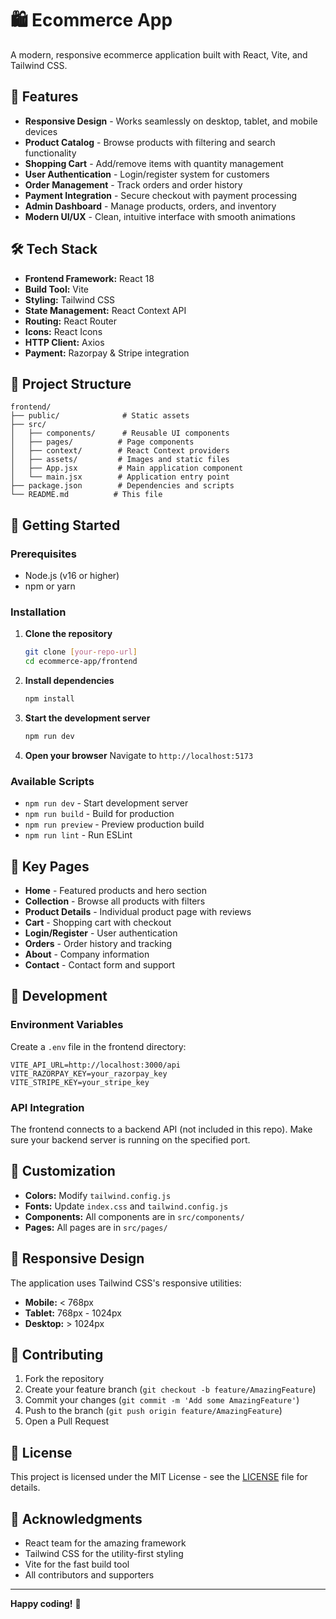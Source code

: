 # 🛍️ Ecommerce App

A modern, responsive ecommerce application built with React, Vite, and Tailwind CSS.

## 🚀 Features

- **Responsive Design** - Works seamlessly on desktop, tablet, and mobile devices
- **Product Catalog** - Browse products with filtering and search functionality
- **Shopping Cart** - Add/remove items with quantity management
- **User Authentication** - Login/register system for customers
- **Order Management** - Track orders and order history
- **Payment Integration** - Secure checkout with payment processing
- **Admin Dashboard** - Manage products, orders, and inventory
- **Modern UI/UX** - Clean, intuitive interface with smooth animations

## 🛠️ Tech Stack

- **Frontend Framework:** React 18
- **Build Tool:** Vite
- **Styling:** Tailwind CSS
- **State Management:** React Context API
- **Routing:** React Router
- **Icons:** React Icons
- **HTTP Client:** Axios
- **Payment:** Razorpay & Stripe integration

## 📁 Project Structure

```
frontend/
├── public/              # Static assets
├── src/
│   ├── components/      # Reusable UI components
│   ├── pages/          # Page components
│   ├── context/        # React Context providers
│   ├── assets/         # Images and static files
│   ├── App.jsx         # Main application component
│   └── main.jsx        # Application entry point
├── package.json        # Dependencies and scripts
└── README.md          # This file
```

## 🚀 Getting Started

### Prerequisites

- Node.js (v16 or higher)
- npm or yarn

### Installation

1. **Clone the repository**

   ```bash
   git clone [your-repo-url]
   cd ecommerce-app/frontend
   ```

2. **Install dependencies**

   ```bash
   npm install
   ```

3. **Start the development server**

   ```bash
   npm run dev
   ```

4. **Open your browser**
   Navigate to `http://localhost:5173`

### Available Scripts

- `npm run dev` - Start development server
- `npm run build` - Build for production
- `npm run preview` - Preview production build
- `npm run lint` - Run ESLint

## 🎯 Key Pages

- **Home** - Featured products and hero section
- **Collection** - Browse all products with filters
- **Product Details** - Individual product page with reviews
- **Cart** - Shopping cart with checkout
- **Login/Register** - User authentication
- **Orders** - Order history and tracking
- **About** - Company information
- **Contact** - Contact form and support

## 🔧 Development

### Environment Variables

Create a `.env` file in the frontend directory:

```env
VITE_API_URL=http://localhost:3000/api
VITE_RAZORPAY_KEY=your_razorpay_key
VITE_STRIPE_KEY=your_stripe_key
```

### API Integration

The frontend connects to a backend API (not included in this repo). Make sure your backend server is running on the specified port.

## 🎨 Customization

- **Colors:** Modify `tailwind.config.js`
- **Fonts:** Update `index.css` and `tailwind.config.js`
- **Components:** All components are in `src/components/`
- **Pages:** All pages are in `src/pages/`

## 📱 Responsive Design

The application uses Tailwind CSS's responsive utilities:

- **Mobile:** < 768px
- **Tablet:** 768px - 1024px
- **Desktop:** > 1024px

## 🤝 Contributing

1. Fork the repository
2. Create your feature branch (`git checkout -b feature/AmazingFeature`)
3. Commit your changes (`git commit -m 'Add some AmazingFeature'`)
4. Push to the branch (`git push origin feature/AmazingFeature`)
5. Open a Pull Request

## 📄 License

This project is licensed under the MIT License - see the [LICENSE](LICENSE) file for details.

## 🙏 Acknowledgments

- React team for the amazing framework
- Tailwind CSS for the utility-first styling
- Vite for the fast build tool
- All contributors and supporters

---

**Happy coding!** 🎉
